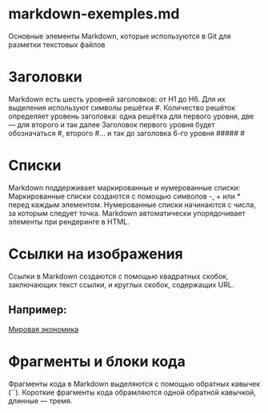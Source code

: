 # markdown-exemples.md
Основные элементы Markdown, которые используются в Git для разметки текстовых файлов 
# Заголовки 
Markdown есть шесть уровней заголовков: от H1 до H6. Для их выделения используют символы решётки #. Количество решёток определяет уровень заголовка: одна решётка для первого уровня, две — для второго и так далее
Заголовок первого уровня будет обозначаться #, второго #... и так до заголовка 6-го уровня ##### #
# Списки 
Markdown поддерживает маркированные и нумерованные списки:
Маркированные списки создаются с помощью символов -, + или * перед каждым элементом.
Нумерованные списки начинаются с числа, за которым следует точка. Markdown автоматически упорядочивает элементы при рендеринге в HTML.
# Ссылки на изображения
Ссылки в Markdown создаются с помощью квадратных скобок, заключающих текст ссылки, и круглых скобок, содержащих URL.
## Например: 
[Мировая экономика]([https://www.crugroup.com/contentassets/c1ed243a948e4eed9862077f5ac75205/business-chart-with-world-map_depositphotos_90748488_ds.jpg](https://newsmedia.tasnimnews.com/Tasnim/Uploaded/Image/1403/10/22/1403102210201153431873324.jpg))
# Фрагменты и блоки кода 
Фрагменты кода в Markdown выделяются с помощью обратных кавычек (``). Короткие фрагменты кода обрамляются одной обратной кавычкой, длинные — тремя.
